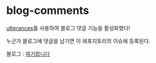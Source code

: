 # blog-comments

[utterances](https://github.com/utterance/utterances)를 사용하여 블로그 댓글 기능을 활성화했다!

누군가 블로그에 댓글을 남기면 이 레포지토리의 이슈에 등록된다.

블로그 : [여기랍니다](https://choheeis.github.io/newblog//)
